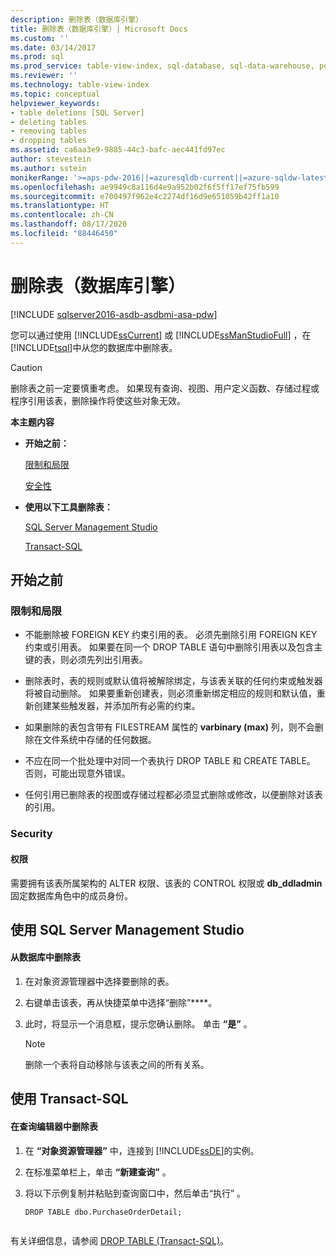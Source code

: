 ```yaml
---
description: 删除表（数据库引擎）
title: 删除表（数据库引擎）| Microsoft Docs
ms.custom: ''
ms.date: 03/14/2017
ms.prod: sql
ms.prod_service: table-view-index, sql-database, sql-data-warehouse, pdw
ms.reviewer: ''
ms.technology: table-view-index
ms.topic: conceptual
helpviewer_keywords:
- table deletions [SQL Server]
- deleting tables
- removing tables
- dropping tables
ms.assetid: ca6aa3e9-9885-44c3-bafc-aec441fd97ec
author: stevestein
ms.author: sstein
monikerRange: '>=aps-pdw-2016||=azuresqldb-current||=azure-sqldw-latest||>=sql-server-2016||=sqlallproducts-allversions||>=sql-server-linux-2017||=azuresqldb-mi-current'
ms.openlocfilehash: ae9949c8a116d4e9a952b02f6f5ff17ef75fb599
ms.sourcegitcommit: e700497f962e4c2274df16d9e651059b42ff1a10
ms.translationtype: HT
ms.contentlocale: zh-CN
ms.lasthandoff: 08/17/2020
ms.locfileid: "88446450"
---
```

# <a name="delete-tables-database-engine"></a>删除表（数据库引擎）
[!INCLUDE [sqlserver2016-asdb-asdbmi-asa-pdw](../../includes/applies-to-version/sqlserver2016-asdb-asdbmi-asa-pdw.md)]

  您可以通过使用 [!INCLUDE[ssCurrent](../../includes/sscurrent-md.md)] 或 [!INCLUDE[ssManStudioFull](../../includes/ssmanstudiofull-md.md)] ，在 [!INCLUDE[tsql](../../includes/tsql-md.md)]中从您的数据库中删除表。  
  
> [!CAUTION]  
>  删除表之前一定要慎重考虑。 如果现有查询、视图、用户定义函数、存储过程或程序引用该表，删除操作将使这些对象无效。  
  
 **本主题内容**  
  
-   **开始之前：**  
  
     [限制和局限](#Restrictions)  
  
     [安全性](#Security)  
  
-   **使用以下工具删除表：**  
  
     [SQL Server Management Studio](#SSMSProcedure)  
  
     [Transact-SQL](#TsqlProcedure)  
  
##  <a name="before-you-begin"></a><a name="BeforeYouBegin"></a> 开始之前  
  
###  <a name="limitations-and-restrictions"></a><a name="Restrictions"></a> 限制和局限  
  
-   不能删除被 FOREIGN KEY 约束引用的表。 必须先删除引用 FOREIGN KEY 约束或引用表。 如果要在同一个 DROP TABLE 语句中删除引用表以及包含主键的表，则必须先列出引用表。  
  
-   删除表时，表的规则或默认值将被解除绑定，与该表关联的任何约束或触发器将被自动删除。 如果要重新创建表，则必须重新绑定相应的规则和默认值，重新创建某些触发器，并添加所有必需的约束。  
  
-   如果删除的表包含带有 FILESTREAM 属性的 **varbinary (max)** 列，则不会删除在文件系统中存储的任何数据。  
  
-   不应在同一个批处理中对同一个表执行 DROP TABLE 和 CREATE TABLE。 否则，可能出现意外错误。  
  
-   任何引用已删除表的视图或存储过程都必须显式删除或修改，以便删除对该表的引用。  
  
###  <a name="security"></a><a name="Security"></a> Security  
  
####  <a name="permissions"></a><a name="Permissions"></a> 权限  
 需要拥有该表所属架构的 ALTER 权限、该表的 CONTROL 权限或 **db_ddladmin** 固定数据库角色中的成员身份。  
  
##  <a name="using-sql-server-management-studio"></a><a name="SSMSProcedure"></a> 使用 SQL Server Management Studio  
  
#### <a name="to-delete-a-table-from-the-database"></a>从数据库中删除表  
  
1.  在对象资源管理器中选择要删除的表。  
  
2.  右键单击该表，再从快捷菜单中选择“删除”****。  
  
3.  此时，将显示一个消息框，提示您确认删除。 单击 **“是”** 。  

    > [!NOTE]  
    >  删除一个表将自动移除与该表之间的所有关系。  
  
##  <a name="using-transact-sql"></a><a name="TsqlProcedure"></a> 使用 Transact-SQL  
  
#### <a name="to-delete-a-table-in-query-editor"></a>在查询编辑器中删除表  
  
1.  在 **“对象资源管理器”** 中，连接到 [!INCLUDE[ssDE](../../includes/ssde-md.md)]的实例。  
  
2.  在标准菜单栏上，单击 **“新建查询”** 。  
  
3.  将以下示例复制并粘贴到查询窗口中，然后单击“执行” 。  
  
    ```  
    DROP TABLE dbo.PurchaseOrderDetail;  
  
    ```  
  
 有关详细信息，请参阅 [DROP TABLE (Transact-SQL)](../../t-sql/statements/drop-table-transact-sql.md)。  
  
  
